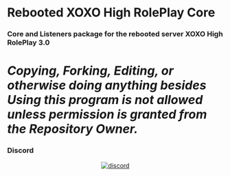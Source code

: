 
# Rebooted XOXO High RolePlay Core

### Core and Listeners package for the rebooted server XOXO High RolePlay 3.0

# ***Copying, Forking, Editing, or otherwise doing anything besides Using this program is not allowed unless permission is granted from the Repository Owner.***

### Discord
<div align="center">
<a href="https://discord.gg/A64ZVAa">
        <img src="https://img.shields.io/badge/chat-on%20discord-7289da.svg" alt="discord">
    </a>
</div>

